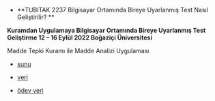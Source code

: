 
- **TUBITAK 2237 Bilgisayar Ortamında Bireye Uyarlanmış Test Nasıl Geliştirilir? **

**Kuramdan Uygulamaya Bilgisayar Ortamında Bireye Uyarlanmış Test Geliştirme
12 – 16 Eylül 2022
Boğaziçi Üniversitesi**

Madde Tepki Kuramı ile Madde Analizi Uygulaması

- [sunu](https://atalay-k.github.io/mirt_k/)

- [veri](https://raw.githubusercontent.com/atalay-k/mirt_k/main/dichotomous.csv)

- [ödev veri](https://raw.githubusercontent.com/atalay-k/mirt_k/main/veri.csv/)
